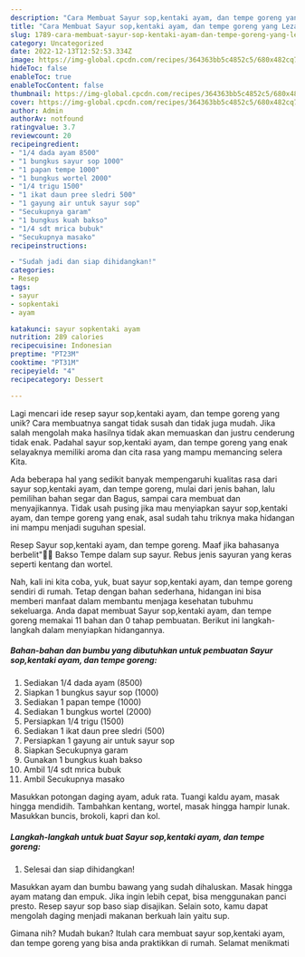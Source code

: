 ```yaml
---
description: "Cara Membuat Sayur sop,kentaki ayam, dan tempe goreng yang Lezat Sekali"
title: "Cara Membuat Sayur sop,kentaki ayam, dan tempe goreng yang Lezat Sekali"
slug: 1789-cara-membuat-sayur-sop-kentaki-ayam-dan-tempe-goreng-yang-lezat-sekali
category: Uncategorized
date: 2022-12-13T12:52:53.334Z
image: https://img-global.cpcdn.com/recipes/364363bb5c4852c5/680x482cq70/sayur-sopkentaki-ayam-dan-tempe-goreng-foto-resep-utama.jpg
hideToc: false
enableToc: true
enableTocContent: false
thumbnail: https://img-global.cpcdn.com/recipes/364363bb5c4852c5/680x482cq70/sayur-sopkentaki-ayam-dan-tempe-goreng-foto-resep-utama.jpg
cover: https://img-global.cpcdn.com/recipes/364363bb5c4852c5/680x482cq70/sayur-sopkentaki-ayam-dan-tempe-goreng-foto-resep-utama.jpg
author: Admin
authorAv: notfound
ratingvalue: 3.7
reviewcount: 20
recipeingredient:
- "1/4 dada ayam 8500"
- "1 bungkus sayur sop 1000"
- "1 papan tempe 1000"
- "1 bungkus wortel 2000"
- "1/4 trigu 1500"
- "1 ikat daun pree sledri 500"
- "1 gayung air untuk sayur sop"
- "Secukupnya garam"
- "1 bungkus kuah bakso"
- "1/4 sdt mrica bubuk"
- "Secukupnya masako"
recipeinstructions:

- "Sudah jadi dan siap dihidangkan!"
categories:
- Resep
tags:
- sayur
- sopkentaki
- ayam

katakunci: sayur sopkentaki ayam 
nutrition: 289 calories
recipecuisine: Indonesian
preptime: "PT23M"
cooktime: "PT31M"
recipeyield: "4"
recipecategory: Dessert

---
```





Lagi mencari ide resep sayur sop,kentaki ayam, dan tempe goreng yang unik? Cara membuatnya sangat tidak susah dan tidak juga mudah. Jika salah mengolah maka hasilnya tidak akan memuaskan dan justru cenderung tidak enak. Padahal sayur sop,kentaki ayam, dan tempe goreng yang enak selayaknya memiliki aroma dan cita rasa yang mampu memancing selera Kita.





Ada beberapa hal yang sedikit banyak mempengaruhi kualitas rasa dari sayur sop,kentaki ayam, dan tempe goreng, mulai dari jenis bahan, lalu pemilihan bahan segar dan Bagus, sampai cara membuat dan menyajikannya. Tidak usah pusing jika mau menyiapkan sayur sop,kentaki ayam, dan tempe goreng yang enak,      asal sudah tahu triknya maka hidangan ini mampu menjadi suguhan spesial.














Resep Sayur sop,kentaki ayam, dan tempe goreng. Maaf jika bahasanya berbelit&#34;🙏🙏 Bakso Tempe dalam sup sayur. Rebus jenis sayuran yang keras seperti kentang dan wortel.






Nah, kali ini kita coba, yuk, buat sayur sop,kentaki ayam, dan tempe goreng sendiri di rumah. Tetap dengan bahan sederhana, hidangan ini bisa memberi manfaat dalam membantu menjaga kesehatan tubuhmu sekeluarga. Anda dapat membuat Sayur sop,kentaki ayam, dan tempe goreng memakai 11 bahan dan 0 tahap pembuatan. Berikut ini langkah-langkah dalam menyiapkan hidangannya.

<!--inarticleads1-->

##### Bahan-bahan dan bumbu yang dibutuhkan untuk pembuatan Sayur sop,kentaki ayam, dan tempe goreng:

1. Sediakan 1/4 dada ayam (8500)
1. Siapkan 1 bungkus sayur sop (1000)
1. Sediakan 1 papan tempe (1000)
1. Sediakan 1 bungkus wortel (2000)
1. Persiapkan 1/4 trigu (1500)
1. Sediakan 1 ikat daun pree sledri (500)
1. Persiapkan 1 gayung air untuk sayur sop
1. Siapkan Secukupnya garam
1. Gunakan 1 bungkus kuah bakso
1. Ambil 1/4 sdt mrica bubuk
1. Ambil Secukupnya masako


Masukkan potongan daging ayam, aduk rata. Tuangi kaldu ayam, masak hingga mendidih. Tambahkan kentang, wortel, masak hingga hampir lunak. Masukkan buncis, brokoli, kapri dan kol. 

<!--inarticleads2-->

##### Langkah-langkah untuk buat Sayur sop,kentaki ayam, dan tempe goreng:


1. Selesai dan siap dihidangkan!

Masukkan ayam dan bumbu bawang yang sudah dihaluskan. Masak hingga ayam matang dan empuk. Jika ingin lebih cepat, bisa menggunakan panci presto. Resep sayur sop baso siap disajikan. Selain soto, kamu dapat mengolah daging menjadi makanan berkuah lain yaitu sup. 

Gimana nih? Mudah bukan? Itulah cara membuat sayur sop,kentaki ayam, dan tempe goreng yang bisa anda praktikkan di rumah. Selamat menikmati

